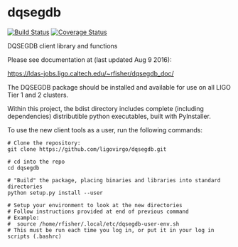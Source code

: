 dqsegdb
=======

[![Build Status](https://travis-ci.org/ligovirgo/dqsegdb.svg?branch=master)](https://travis-ci.org/ligovirgo/dqsegdb)
[![Coverage Status](https://coveralls.io/repos/github/ligovirgo/dqsegdb/badge.svg?branch=master)](https://coveralls.io/github/ligovirgo/dqsegdb?branch=master)


DQSEGDB client library and functions

Please see documentation at (last updated Aug 9 2016): 

https://ldas-jobs.ligo.caltech.edu/~rfisher/dqsegdb_doc/

The DQSEGDB package should be installed and available for use on all LIGO Tier 1 and 2 clusters.  

Within this project, the bdist directory includes complete (including dependencies) distributible python executables, built with PyInstaller.

To use the new client tools as a user, run the following commands:

```
# Clone the repository:
git clone https://github.com/ligovirgo/dqsegdb.git

# cd into the repo
cd dqsegdb

# "Build" the package, placing binaries and libraries into standard directories
python setup.py install --user

# Setup your environment to look at the new directories
# Follow instructions provided at end of previous command
# Example:
#  source /home/rfisher/.local/etc/dqsegdb-user-env.sh
# This must be run each time you log in, or put it in your log in scripts (.bashrc)

```
